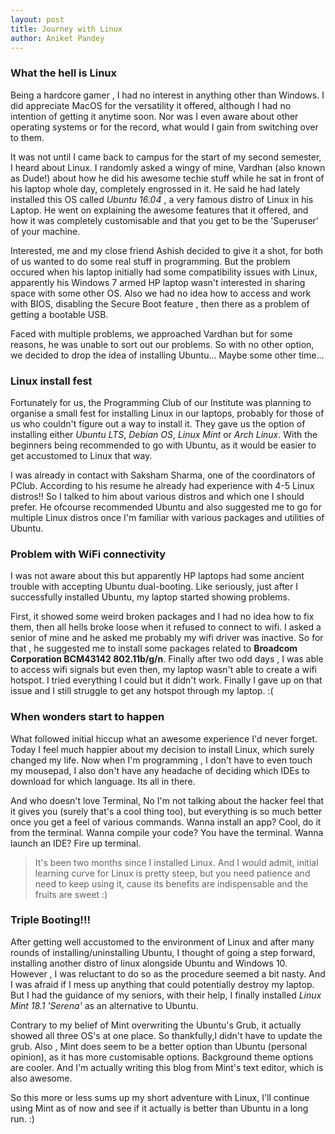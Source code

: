 ```yaml
---
layout: post
title: Journey with Linux
author: Aniket Pandey
---
```


### What the hell is Linux
Being a hardcore gamer , I had no interest in anything other than Windows. I did appreciate MacOS for the versatility it offered, although I had no intention of getting it anytime soon. Nor was I even aware about other operating systems or for the record, what would I gain from switching over to them.

It was not until I came back to campus for the start of my second semester, I heard about Linux. I randomly asked a wingy of mine, Vardhan (also known as Dude!) about how he did his awesome techie stuff while he sat in front of his laptop whole day, completely engrossed in it. He said he had lately installed this OS called *Ubuntu 16.04* , a very famous distro of Linux in his Laptop. He went on explaining the awesome features that it offered, and how it was completely customisable and that you get to be the 'Superuser' of your machine. 

Interested, me and my close friend Ashish decided to give it a shot, for both of us wanted to do some real stuff in programming. But the problem occured when his laptop initially had some compatibility issues with Linux, apparently his Windows 7 armed HP laptop wasn't interested in sharing space with some other OS. Also we had no idea how to access and work with BIOS, disabling the Secure Boot feature , then there as a problem of getting a bootable USB. 

Faced with multiple problems, we approached Vardhan but for some reasons, he was unable to sort out our problems. So with no other option, we decided to drop the idea of installing Ubuntu... Maybe some other time...

### Linux install fest
Fortunately for us, the Programming Club of our Institute was planning to organise a small fest for installing Linux in our laptops, probably for those of us who couldn't figure out a way to install it. They gave us the option of installing either *Ubuntu LTS*, *Debian OS*, *Linux Mint* or *Arch Linux*. With the beginners being recommended to go with Ubuntu, as it would be easier to get accustomed to Linux that way.

I was already in contact with Saksham Sharma, one of the coordinators of PClub. According to his resume he already had experience with 4-5 Linux distros!! So I talked to him about various distros and which one I should prefer. He ofcourse recommended Ubuntu and also suggested me to go for multiple Linux distros once I'm familiar with various packages and utilities of Ubuntu.

### Problem with WiFi connectivity
I was not aware about this but apparently HP laptops had some ancient trouble with accepting Ubuntu dual-booting. Like seriously, just after I successfully installed Ubuntu, my laptop started showing problems.

First, it showed some weird broken packages and I had no idea how to fix them, then all hells broke loose when it refused to connect to wifi. I asked a senior of mine and he asked me probably my wifi driver was inactive. So for that , he suggested me to install some packages related to **Broadcom Corporation BCM43142 802.11b/g/n**. Finally after two odd days , I was able to access wifi signals but even then, my laptop wasn't able to create a wifi hotspot. I tried everything I could but it didn't work. Finally I gave up on that issue and I still struggle to get any hotspot through my laptop. :(

### When wonders start to happen
What followed initial hiccup what an awesome experience I'd never forget. Today I feel much happier about my decision to install Linux, which surely changed my life. Now when I'm programming , I don't have to even touch my mousepad, I also don't have any headache of deciding which IDEs to download for which language. Its all in there. 

And who doesn't love Terminal, No I'm not talking about the hacker feel that it gives you (surely that's a cool thing too), but everything is so much better once you get a feel of various commands. Wanna install an app? Cool, do it from the terminal. Wanna compile your code? You have the terminal. Wanna launch an IDE? Fire up terminal. 

>It's been two months since I installed Linux. And I would admit, initial learning curve for Linux is pretty steep, but you need patience and need to keep using it, cause its benefits are indispensable and the fruits are sweet :) 

### Triple Booting!!!
After getting well accustomed to the environment of Linux and after many rounds of installing/uninstalling Ubuntu, I thought of going a step forward, installing another distro of linux alongside Ubuntu and Windows 10. However , I was reluctant to do so as the procedure seemed a bit nasty. And I was afraid if I mess up anything that could potentially destroy my laptop. But I had the guidance of my seniors, with their help, I finally installed *Linux Mint 18.1 'Serena'* as an alternative to Ubuntu.

Contrary to my belief of Mint overwriting the Ubuntu's Grub, it actually showed all three OS's at one place. So thankfully,I didn't have to update the grub. Also , Mint does seem to be a better option than Ubuntu (personal opinion), as it has more customisable options. Background theme options are cooler. And I'm actually writing this blog from Mint's text editor, which is also awesome.


So this more or less sums up my short adventure with Linux, I'll continue using Mint as of now and see if it actually is better than Ubuntu in a long run. :)
